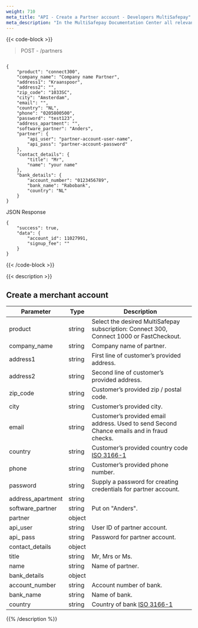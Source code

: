 ```yaml
---
weight: 710
meta_title: "API - Create a Partner account - Developers MultiSafepay"
meta_description: "In the MultiSafepay Documentation Center all relevant information regarding our Plugins and API. As well as Support pages for Payment Method, Tools and General Questions. You can also find the contact details of our Support Team and Integration Team."
---
```


{{< code-block >}}

> POST - /partners

```shell 

{
    "product": "connect300",
    "company_name": "Company name Partner",
    "address1": "Kraanspoor",
    "address2": "",
    "zip_code": "1033SC",
    "city": "Amsterdam",
    "email": "",
    "country": "NL",
    "phone": "0205800500",
    "password": "test123",
    "address_apartment": "",
    "software_partner": "Anders",
    "partner": {
        "api_user": "partner-account-user-name",
        "api_pass": "partner-account-password"
    },
    "contact_details": {
        "title": "Mr",
        "name": "your name"
    },
    "bank_details": {
        "account_number": "0123456789",
        "bank_name": "Rabobank",
        "country": "NL"
    }
}
```


JSON Response 


```shell
{
    "success": true,
    "data": {
        "account_id": 11027991,
        "signup_fee": ""
    }
}
```

{{< /code-block >}}

{{< description >}}
## Create a merchant account

| Parameter                   | Type      | Description                                                                                |
|-----------------------------|-----------|--------------------------------------------------------------------------------------------|
| product                     | string    | Select the desired MultiSafepay subscription: Connect 300, Connect 1000 or FastCheckout.    | 
| company_name                | string    | Company name of partner.                                                                    | 
| address1                    | string    | First line of customer’s provided address.                                                  | 
| address2                    | string    | Second line of customer’s provided address.                                                 | 
| zip_code                    | string    | Customer’s provided zip / postal code.                                                      | 
| city                        | string    | Customer’s provided city.                                                                   |
| email                       | string    | Customer’s provided email address. Used to send Second Chance emails and in fraud checks.   | 
| country                     | string    | Customer’s provided country code [ISO 3166-1](https://www.iso.org/iso-3166-country-codes.html) |     
| phone                       | string    | Customer’s provided phone number.                                                           |
| password                    | string    | Supply a password for creating credentials for partner account.                             | 
| address_apartment           | string    |                                                                                             | 
| software_partner            | string    | Put on "Anders".                                                                            |  
| partner                     | object    |                                                                                             | 
| api_user                    | string    | User ID of partner account.                                                                 | 
| api_ pass                   | string    | Password for partner account.                                                               | 
| contact_details             | object    |                                                                                             | 
| title                       | string    | Mr, Mrs or Ms.                                                                              |
| name                        | string    | Name of partner.                                                                            | 
| bank_details                | object    |                                                                                             | 
| account_number              | string    | Account number of bank.                                                                     | 
| bank_name                   | string    | Name of bank.                                                                               | 
| country                     | string    | Country of bank [ISO 3166-1](https://www.iso.org/iso-3166-country-codes.html)               |

{{% /description %}}
